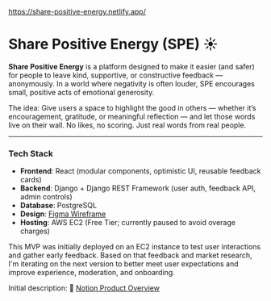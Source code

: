 https://share-positive-energy.netlify.app/
# Share Positive Energy (SPE) ☀️

**Share Positive Energy** is a platform designed to make it easier (and safer) for people to leave kind, supportive, or constructive feedback — anonymously. In a world where negativity is often louder, SPE encourages small, positive acts of emotional generosity.

The idea: Give users a space to highlight the good in others — whether it’s encouragement, gratitude, or meaningful reflection — and let those words live on their wall. No likes, no scoring. Just real words from real people.

---

### Tech Stack

- **Frontend**: React (modular components, optimistic UI, reusable feedback cards)
- **Backend**: Django + Django REST Framework (user auth, feedback API, admin controls)
- **Database**: PostgreSQL
- **Design**: [Figma Wireframe](https://www.figma.com/design/7CgwVnAJ6EEIadtp2mGtWo/Feedbacker?node-id=0-1&t=TWIsjeyYFeWTct3b-1)
- **Hosting**: AWS EC2 (Free Tier; currently paused to avoid overage charges)

This MVP was initially deployed on an EC2 instance to test user interactions and gather early feedback. Based on that feedback and market research, I'm iterating on the next version to better meet user expectations and improve experience, moderation, and onboarding.

Initial description:
🔗 [Notion Product Overview](https://steady-pizza-d64.notion.site/Share-Positive-Energy-1ab2a37abdfc80969a43fa771c31f8d1)
